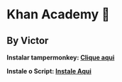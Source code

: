 # Khan Academy 👻
## By Victor

**Instalar tampermonkey: [Clique aqui](https://chromewebstore.google.com/detail/tampermonkey/dhdgffkkebhmkfjojejmpbldmpobfkfo?hl=pt-BR)**

**Instale o Script: [Instale Aqui](chrome-extension://dhdgffkkebhmkfjojejmpbldmpobfkfo/ask.html?aid=5ec82a6f-6a43-4f77-b87b-f02ceb0efcbb)**
